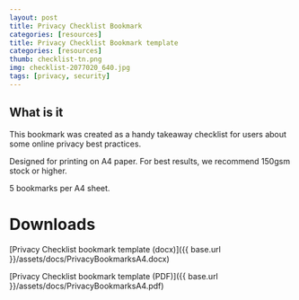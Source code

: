 ```yaml
---
layout: post
title: Privacy Checklist Bookmark
categories: [resources]
title: Privacy Checklist Bookmark template
categories: [resources]
thumb: checklist-tn.png
img: checklist-2077020_640.jpg
tags: [privacy, security]
---
```


## What is it
This bookmark was created as a handy takeaway checklist for users about some online privacy best practices.

<!--more-->

Designed for printing on A4 paper. For best results, we recommend 150gsm stock or higher.

5 bookmarks per A4 sheet.

# Downloads

[Privacy Checklist bookmark template (docx)]({{ base.url }}/assets/docs/PrivacyBookmarksA4.docx)

[Privacy Checklist bookmark template (PDF)]({{ base.url }}/assets/docs/PrivacyBookmarksA4.pdf)
